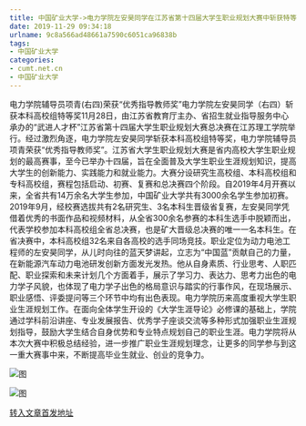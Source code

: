 ```yaml
---
title: 中国矿业大学->电力学院左安昊同学在江苏省第十四届大学生职业规划大赛中斩获特等奖 | cumt.net.cn
date: 2019-11-29 09:34:18
urlname: 9c8a566ad48661a7590c6051ca96838b
tags: 
- 中国矿业大学
categories:
- cumt.net.cn
- 中国矿业大学
---
```

电力学院辅导员项青(右四)荣获“优秀指导教师奖”电力学院左安昊同学（右四）斩获本科高校组特等奖11月28日，由江苏省教育厅主办、省招生就业指导服务中心承办的“武进人才杯”江苏省第十四届大学生职业规划大赛总决赛在江苏理工学院举行。经过激烈角逐，电力学院左安昊同学斩获本科高校组特等奖，电力学院辅导员项青荣获“优秀指导教师奖”。江苏省大学生职业规划大赛是省内高校大学生职业规划的最高赛事，至今已举办十四届，旨在全面普及大学生职业生涯规划知识，提高大学生的创新能力、实践能力和就业能力。大赛分设研究生高校组、本科高校组和专科高校组，赛程包括启动、初赛、复赛和总决赛四个阶段。自2019年4月开赛以来，全省共有14万余名大学生参加，中国矿业大学共有3000余名学生参加初赛。2019年9月，经校赛选拔共有2名研究生、3名本科生晋级省复赛，左安昊同学凭借着优秀的书面作品和视频材料，从全省300余名参赛的本科生选手中脱颖而出，代表学校参加本科高校组全省总决赛，也是矿大晋级总决赛的唯一一名本科生。在省决赛中，本科高校组32名来自各高校的选手同场竞技。职业定位为动力电池工程师的左安昊同学，从儿时向往的蓝天梦讲起，立志为“中国蓝”贡献自己的力量，在新能源汽车动力电池研发创新方面发光发热。他从自身素质、行业思考、人职匹配、职业探索和未来计划几个方面着手，展示了学习力、表达力、思考力出色的电力学子风貌，也体现了电力学子出色的格局意识与踏实的行事作风，在现场展示、职业感悟、评委提问等三个环节中均有出色表现。电力学院历来高度重视大学生职业生涯规划工作。在面向全体学生开设的《大学生涯导论》必修课的基础上，学院通过学科前沿讲座、专业发展报告、优秀学子座谈交流等多种形式加强职业生涯规划指导，鼓励大学生结合自身优势和专业特点规划自己的职业生涯。电力学院将从本次大赛中积极总结经验，进一步推广职业生涯规划理念，让更多的同学参与到这一重大赛事中来，不断提高毕业生就业、创业的竞争力。

![图](http://xwzx.cumt.edu.cn/_upload/article/images/bf/60/622e00264f07a3528d8acc2d67ce/4bf9abe7-1975-425c-866b-b8713e27790e.jpg)

![图](http://xwzx.cumt.edu.cn/_upload/article/images/bf/60/622e00264f07a3528d8acc2d67ce/8eb596e3-8db0-49e7-9e1f-76e476f60a45.jpg)

[转入文章首发地址](http://xwzx.cumt.edu.cn/6b/6d/c523a551789/page.htm)